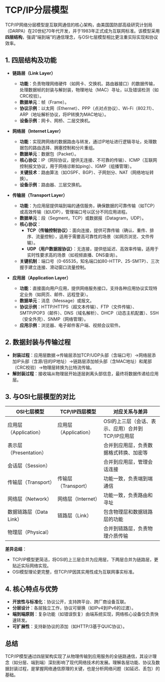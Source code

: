 # TCP/IP分层模型

TCP/IP网络分层模型是互联网通信的核心架构，由美国国防部高级研究计划局（DARPA）在20世纪70年代开发，并于1983年正式成为互联网标准。该模型采用**四层结构**，强调“端到端”的通信理念，与OSI七层模型相比更注重实际实现和协议效率。

## 1. 四层结构及功能
- **链路层（Link Layer）**
    - **功能**：负责物理网络硬件（如网卡、交换机、路由器接口）的数据传输，处理数据帧的封装与解封装，物理地址（MAC）寻址，以及错误检测（如CRC校验）。
    - **数据单元**：帧（Frame）。
    - **协议示例**：以太网（Ethernet）、PPP（点对点协议）、Wi-Fi（802.11）、ARP（地址解析协议，将IP转换为MAC地址）。
    - **设备示例**：网卡、网桥、二层交换机。

- **网络层（Internet Layer）**
    - **功能**：实现跨网络的数据路由与转发，通过IP地址进行逻辑寻址，处理数据包的路由选择、拥塞控制和分片重组。
    - **数据单元**：数据包（Packet）。
    - **核心协议**：IP（网际协议，提供无连接、不可靠的传输）、ICMP（互联网控制报文协议，用于网络诊断如ping）、IGMP（组播管理）。
    - **关键技术**：路由算法（如OSPF、BGP）、子网划分、NAT（网络地址转换）。
    - **设备示例**：路由器、三层交换机。

- **传输层（Transport Layer）**
    - **功能**：为应用层提供端到端的通信服务，确保数据的可靠传输（如TCP）或高效传输（如UDP），管理端口号以区分不同应用进程。
    - **数据单元**：段（Segment，TCP）或数据报（Datagram，UDP）。
    - **核心协议**：
        - **TCP（传输控制协议）**：面向连接，提供可靠传输（确认、重传、排序、流量控制），适用于需要高可靠性的场景（如网页浏览、文件传输）。
        - **UDP（用户数据报协议）**：无连接，提供低延迟、高效率传输，适用于实时性要求高的场景（如视频直播、DNS查询）。
    - **关键机制**：端口号（0-65535，知名端口如80-HTTP、25-SMTP）、三次握手建立连接、滑动窗口流量控制。

- **应用层（Application Layer）**
    - **功能**：直接面向用户应用，提供网络服务接口，支持各种应用协议实现特定业务（如网页、邮件、远程登录）。
    - **数据单元**：消息（Message）或报文。
    - **协议示例**：HTTP/HTTPS（超文本传输）、FTP（文件传输）、SMTP/POP3（邮件）、DNS（域名解析）、DHCP（动态主机配置）、SSH（安全外壳）、SNMP（网络管理）。
    - **应用示例**：浏览器、电子邮件客户端、视频会议软件。

## 2. 数据封装与传输过程
- **封装过程**：应用层数据→传输层添加TCP/UDP头部（含端口号）→网络层添加IP头部（含源/目的IP地址）→链路层添加帧头部（含MAC地址）和尾部（CRC校验）→物理层转换为比特流传输。
- **解封装过程**：接收端从物理层开始逐层剥离头部信息，最终将数据传递给应用层。

## 3. 与OSI七层模型的对比
| **OSI七层模型**       | **TCP/IP四层模型**   | **对应关系与差异**                   |
|-------------------|------------------|-------------------------------|
| 应用层（Application）  | 应用层（Application） | OSI的上三层（会话、表示、应用）合并到TCP/IP应用层 |
| 表示层（Presentation） |                  | 合并到应用层，负责数据格式转换、加密等           |
| 会话层（Session）      |                  | 合并到应用层，管理会话连接                 |
| 传输层（Transport）    | 传输层（Transport）   | 功能一致，负责端到端通信                  |
| 网络层（Network）      | 网络层（Internet）    | 功能一致，负责路由和寻址                  |
| 数据链路层（Data Link）  | 链路层（Link）        | 包含物理层和数据链路层的功能                |
| 物理层（Physical）     |                  | 合并到链路层，负责物理介质传输               |

**差异总结**：
- TCP/IP模型更简洁，将OSI的上三层合并为应用层，下两层合并为链路层，更贴近实际网络实现。
- OSI模型理论更完整，但TCP/IP因其实用性成为互联网事实标准。

## 4. 核心特点与优势
- **开放性与标准化**：协议公开，支持跨平台、跨厂商设备互联。
- **分层设计**：各层独立工作，协议可替换（如IPv4到IPv6的过渡）。
- **端到端原则**：复杂功能（如错误恢复）由端系统实现，网络核心设备仅负责快速转发。
- **可扩展性**：支持新协议的添加（如HTTP/3基于QUIC协议）。

## 总结
TCP/IP模型通过四层架构实现了从物理传输到应用服务的全链路通信，其设计理念（如分层、端到端）深刻影响了现代网络技术的发展。理解各层功能、协议及数据封装过程，是掌握网络通信原理的关键，也是分析网络问题（如延迟、丢包）的基础。